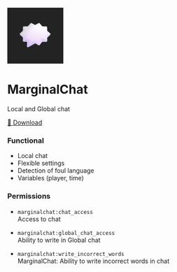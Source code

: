 ![Logo](logo.png)

# MarginalChat

Local and Global chat

[💾 Download](https://raw.githubusercontent.com/marginal538/MarginalChat/main/MarginalChat.lxl.js)

### Functional

- Local chat 
- Flexible settings
- Detection of foul language
- Variables (player, time)

### Permissions

* `marginalchat:chat_access`
    <br/>
    Access to chat

* `marginalchat:global_chat_access`
    <br />
    Ability to write in Global chat

* `marginalchat:write_incorrect_words`
    <br />
    MarginalChat: Ability to write incorrect words in chat